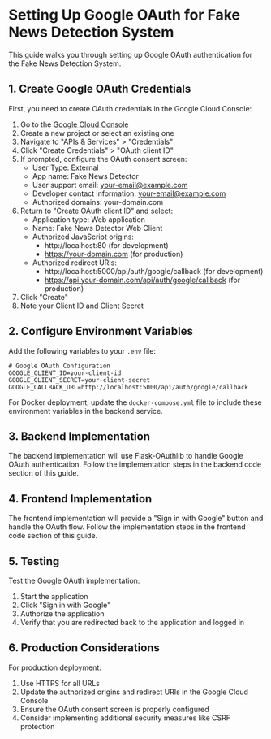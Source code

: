 # Setting Up Google OAuth for Fake News Detection System

This guide walks you through setting up Google OAuth authentication for the Fake News Detection System.

## 1. Create Google OAuth Credentials

First, you need to create OAuth credentials in the Google Cloud Console:

1. Go to the [Google Cloud Console](https://console.cloud.google.com/)
2. Create a new project or select an existing one
3. Navigate to "APIs & Services" > "Credentials"
4. Click "Create Credentials" > "OAuth client ID"
5. If prompted, configure the OAuth consent screen:
   - User Type: External
   - App name: Fake News Detector
   - User support email: your-email@example.com
   - Developer contact information: your-email@example.com
   - Authorized domains: your-domain.com
6. Return to "Create OAuth client ID" and select:
   - Application type: Web application
   - Name: Fake News Detector Web Client
   - Authorized JavaScript origins:
     - http://localhost:80 (for development)
     - https://your-domain.com (for production)
   - Authorized redirect URIs:
     - http://localhost:5000/api/auth/google/callback (for development)
     - https://api.your-domain.com/api/auth/google/callback (for production)
7. Click "Create"
8. Note your Client ID and Client Secret

## 2. Configure Environment Variables

Add the following variables to your `.env` file:

```
# Google OAuth Configuration
GOOGLE_CLIENT_ID=your-client-id
GOOGLE_CLIENT_SECRET=your-client-secret
GOOGLE_CALLBACK_URL=http://localhost:5000/api/auth/google/callback
```

For Docker deployment, update the `docker-compose.yml` file to include these environment variables in the backend service.

## 3. Backend Implementation

The backend implementation will use Flask-OAuthlib to handle Google OAuth authentication. Follow the implementation steps in the backend code section of this guide.

## 4. Frontend Implementation

The frontend implementation will provide a "Sign in with Google" button and handle the OAuth flow. Follow the implementation steps in the frontend code section of this guide.

## 5. Testing

Test the Google OAuth implementation:
1. Start the application
2. Click "Sign in with Google"
3. Authorize the application
4. Verify that you are redirected back to the application and logged in

## 6. Production Considerations

For production deployment:
1. Use HTTPS for all URLs
2. Update the authorized origins and redirect URIs in the Google Cloud Console
3. Ensure the OAuth consent screen is properly configured
4. Consider implementing additional security measures like CSRF protection

